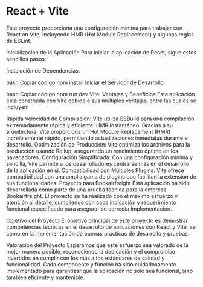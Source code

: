 # React + Vite
Este proyecto proporciona una configuración mínima para trabajar con React en Vite, incluyendo HMR (Hot Module Replacement) y algunas reglas de ESLint.

Inicialización de la Aplicación
Para iniciar la aplicación de React, sigue estos sencillos pasos:

Instalación de Dependencias:

bash
Copiar código
npm install
Iniciar el Servidor de Desarrollo:

bash
Copiar código
npm run dev
Vite: Ventajas y Beneficios
Esta aplicación está construida con Vite debido a sus múltiples ventajas, entre las cuales se incluyen:

Rápida Velocidad de Compilación: Vite utiliza ESBuild para una compilación extremadamente rápida y eficiente.
HMR Instantáneo: Gracias a su arquitectura, Vite proporciona un Hot Module Replacement (HMR) increíblemente rápido, permitiendo actualizaciones inmediatas durante el desarrollo.
Optimización de Producción: Vite optimiza los archivos para la producción usando Rollup, asegurando un rendimiento óptimo en los navegadores.
Configuración Simplificada: Con una configuración mínima y sencilla, Vite permite a los desarrolladores centrarse más en el desarrollo de la aplicación en sí.
Compatibilidad con Múltiples Plugins: Vite ofrece compatibilidad con una amplia gama de plugins que facilitan la extensión de sus funcionalidades.
Proyecto para Bookairfreight
Esta aplicación ha sido desarrollada como parte de una prueba técnica para la empresa Bookairfreight. El proyecto se ha realizado con el máximo esfuerzo y atención al detalle, cumpliendo con cada indicación y requerimiento funcional especificado para asegurar su correcta implementación.

Objetivo del Proyecto
El objetivo principal de este proyecto es demostrar competencias técnicas en el desarrollo de aplicaciones con React y Vite, así como en la implementación de buenas prácticas de desarrollo y pruebas.

Valoración del Proyecto
Esperamos que este esfuerzo sea valorado de la mejor manera posible, reconociendo la dedicación y el compromiso invertidos en cumplir con los más altos estándares de calidad y funcionalidad. Cada componente y función ha sido cuidadosamente implementado para garantizar que la aplicación no solo sea funcional, sino también eficiente y mantenible.